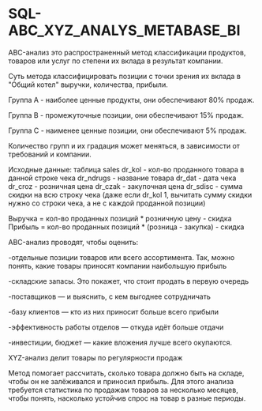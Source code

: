 # SQL-ABC_XYZ_ANALYS_METABASE_BI
ABC-анализ это распространенный метод классификации продуктов, товаров или услуг по степени их вклада в результат компании.

Суть метода классифицировать позиции с точки зрения их вклада в "Общий котел" выручки, количества, прибыли.

Группа А - наиболее ценные продукты, они обеспечивают 80% продаж.

Группа В - промежуточные позиции, они обеспечивают 15% продаж.

Группа С - наименее ценные позиции, они обеспечивают 5% продаж.

Количество групп и их градация может меняться, в зависимости от требований и компании.

Исходные данные: таблица sales
dr_kol - кол-во проданного товара в данной строке чека
dr_ndrugs - название товара
dr_dat - дата чека
dr_croz - розничная цена
dr_czak - закупочная цена
dr_sdisc - сумма скидки на всю строку чека (даже если dr_kol 1, вычитать сумму скидки нужно со строки чека, а не с каждой проданной позиции)

Выручка = кол-во проданных позиций * розничную цену - скидка
Прибыль = кол-во проданных позиций * (розница - закупка) - скидка

ABC-анализ проводят, чтобы оценить:

-отдельные позиции товаров или всего ассортимента. Так, можно понять, какие товары приносят компании наибольшую прибыль

-складские запасы. Это покажет, что стоит продать в первую очередь

-поставщиков — и выяснить, с кем выгоднее сотрудничать

-базу клиентов — кто из них приносит больше всего прибыли

-эффективность работы отделов — откуда идёт больше отдачи

-инвестиции, бюджет — какие вложения лучше всего окупаются.

XYZ-анализ делит товары по регулярности продаж

Метод помогает рассчитать, сколько товара должно быть на складе, чтобы он не залёживался и приносил прибыль. Для этого анализа требуется статистика по продажам товаров за несколько месяцев, чтобы понять, насколько устойчив спрос на товар в разные периоды.
